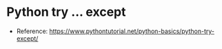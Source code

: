 
# Python try ... except

- Reference: https://www.pythontutorial.net/python-basics/python-try-except/
